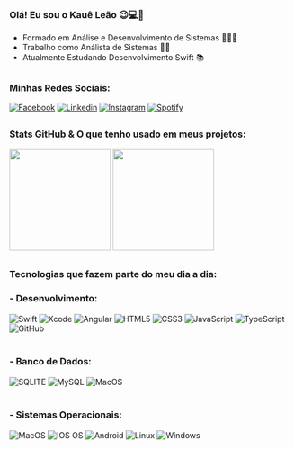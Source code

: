 
### Olá! Eu sou o Kauê Leão 😉💻📱
- Formado em Análise e Desenvolvimento de Sistemas 👨🏼‍🎓
- Trabalho como Análista de Sistemas 👨‍💻
- Atualmente Estudando Desenvolvimento Swift 📚

##

### Minhas Redes Sociais:
[![Facebook](https://img.shields.io/badge/Facebook-1877F2?style=for-the-badge&logo=facebook&logoColor=white)](https://www.facebook.com/kaue.leao.90)
[![Linkedin](https://img.shields.io/badge/LinkedIn-0077B5?style=for-the-badge&logo=linkedin&logoColor=white)](https://www.linkedin.com/in/kauetrindadeleao/)
[![Instagram](https://img.shields.io/badge/Instagram-E4405F?style=for-the-badge&logo=instagram&logoColor=white)](https://www.instagram.com/kaue_leao/)
[![Spotify](https://img.shields.io/badge/Spotify-1ED760?&style=for-the-badge&logo=spotify&logoColor=white)](https://open.spotify.com/user/kaue44?si=337d47ac44cc4f4d)

##

### Stats GitHub & O que tenho usado em meus projetos:
<div>
<img height="180em" src= "https://github-readme-stats.vercel.app/api?username=kaueleao&show_icons=true&theme=merko"/>
<img height="180em" src= "https://github-readme-stats.vercel.app/api/top-langs/?username=kaueleao&layout=compact&theme=merko"/>
</div>

##

### Tecnologias que fazem parte do meu dia a dia:
<div>
    <h3>- Desenvolvimento:</h3>
        <div style="display: inline_blonk">
            <img align="center" alt="Swift" src="https://img.shields.io/badge/Swift-FA7343?style=for-the-badge&logo=swift&logoColor=white">
            <img align="center" alt="Xcode" src="https://img.shields.io/badge/Xcode-007ACC?style=for-the-badge&logo=Xcode&logoColor=white">
            <img align="center" alt="Angular" src="https://img.shields.io/badge/Angular-DD0031?style=for-the-badge&logo=angular&logoColor=white">
            <img align="center" alt="HTML5" src="https://img.shields.io/badge/HTML5-E34F26?style=for-the-badge&logo=html5&logoColor=white">
            <img align="center" alt="CSS3" src="https://img.shields.io/badge/CSS3-1572B6?style=for-the-badge&logo=css3&logoColor=white">
             <img align="center" alt="JavaScript" src="https://img.shields.io/badge/JavaScript-F7DF1E?style=for-the-badge&logo=javascript&logoColor=black">
            <img align="center" alt="TypeScript" src="https://img.shields.io/badge/TypeScript-007ACC?style=for-the-badge&logo=typescript&logoColor=white">
            <img align="center" alt="GitHub" src="https://img.shields.io/badge/GitHub-100000?style=for-the-badge&logo=github&logoColor=white">
        </div>
</div>

<br>

<div>
    <h3>- Banco de Dados:</h3>
        <div style="display: inline_blonk">
            <img align="center" alt="SQLITE" src="https://img.shields.io/badge/SQLite-07405E?style=for-the-badge&logo=sqlite&logoColor=white">
            <img align="center" alt="MySQL" src="https://img.shields.io/badge/MySQL-00000F?style=for-the-badge&logo=mysql&logoColor=white">
            <img align="center" alt="MacOS" src="https://img.shields.io/badge/mac%20os-000000?style=for-the-badge&logo=apple&logoColor=white">
        </div>
<div>

<br>

<div>
    <h3>- Sistemas Operacionais:</h3>
        <div style="display: inline_blonk">
            <img align="center" alt="MacOS" src="https://img.shields.io/badge/mac%20os-000000?style=for-the-badge&logo=apple&logoColor=white">
            <img align="center" alt="IOS OS" src="https://img.shields.io/badge/iOS-000000?style=for-the-badge&logo=ios&logoColor=whitee">
            <img align="center" alt="Android" src="https://img.shields.io/badge/Android-3DDC84?style=for-the-badge&logo=android&logoColor=white">
            <img align="center" alt="Linux" src="https://img.shields.io/badge/Linux-FCC624?style=for-the-badge&logo=linux&logoColor=black">
            <img align="center" alt="Windows" src="https://img.shields.io/badge/Windows-0078D6?style=for-the-badge&logo=windows&logoColor=white">
        </div>
<div>
